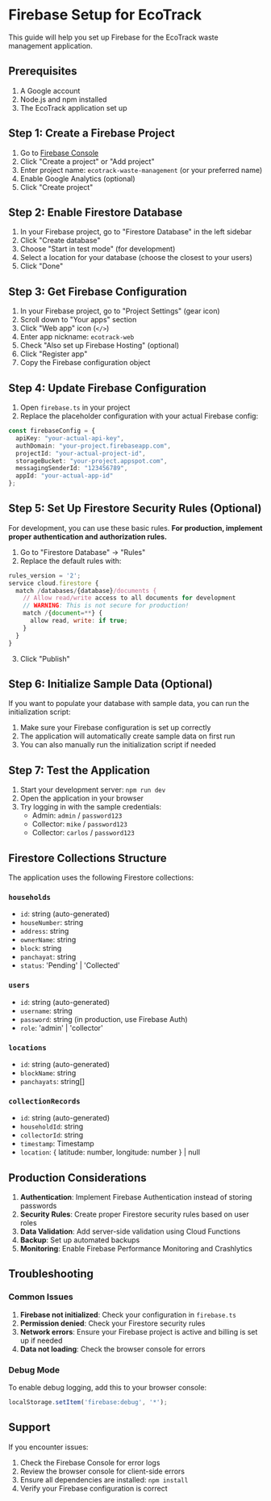 # Firebase Setup for EcoTrack

This guide will help you set up Firebase for the EcoTrack waste management application.

## Prerequisites

1. A Google account
2. Node.js and npm installed
3. The EcoTrack application set up

## Step 1: Create a Firebase Project

1. Go to [Firebase Console](https://console.firebase.google.com/)
2. Click "Create a project" or "Add project"
3. Enter project name: `ecotrack-waste-management` (or your preferred name)
4. Enable Google Analytics (optional)
5. Click "Create project"

## Step 2: Enable Firestore Database

1. In your Firebase project, go to "Firestore Database" in the left sidebar
2. Click "Create database"
3. Choose "Start in test mode" (for development)
4. Select a location for your database (choose the closest to your users)
5. Click "Done"

## Step 3: Get Firebase Configuration

1. In your Firebase project, go to "Project Settings" (gear icon)
2. Scroll down to "Your apps" section
3. Click "Web app" icon (`</>`)
4. Enter app nickname: `ecotrack-web`
5. Check "Also set up Firebase Hosting" (optional)
6. Click "Register app"
7. Copy the Firebase configuration object

## Step 4: Update Firebase Configuration

1. Open `firebase.ts` in your project
2. Replace the placeholder configuration with your actual Firebase config:

```typescript
const firebaseConfig = {
  apiKey: "your-actual-api-key",
  authDomain: "your-project.firebaseapp.com",
  projectId: "your-actual-project-id",
  storageBucket: "your-project.appspot.com",
  messagingSenderId: "123456789",
  appId: "your-actual-app-id"
};
```

## Step 5: Set Up Firestore Security Rules (Optional)

For development, you can use these basic rules. **For production, implement proper authentication and authorization rules.**

1. Go to "Firestore Database" → "Rules"
2. Replace the default rules with:

```javascript
rules_version = '2';
service cloud.firestore {
  match /databases/{database}/documents {
    // Allow read/write access to all documents for development
    // WARNING: This is not secure for production!
    match /{document=**} {
      allow read, write: if true;
    }
  }
}
```

3. Click "Publish"

## Step 6: Initialize Sample Data (Optional)

If you want to populate your database with sample data, you can run the initialization script:

1. Make sure your Firebase configuration is set up correctly
2. The application will automatically create sample data on first run
3. You can also manually run the initialization script if needed

## Step 7: Test the Application

1. Start your development server: `npm run dev`
2. Open the application in your browser
3. Try logging in with the sample credentials:
   - Admin: `admin` / `password123`
   - Collector: `mike` / `password123`
   - Collector: `carlos` / `password123`

## Firestore Collections Structure

The application uses the following Firestore collections:

### `households`
- `id`: string (auto-generated)
- `houseNumber`: string
- `address`: string
- `ownerName`: string
- `block`: string
- `panchayat`: string
- `status`: 'Pending' | 'Collected'

### `users`
- `id`: string (auto-generated)
- `username`: string
- `password`: string (in production, use Firebase Auth)
- `role`: 'admin' | 'collector'

### `locations`
- `id`: string (auto-generated)
- `blockName`: string
- `panchayats`: string[]

### `collectionRecords`
- `id`: string (auto-generated)
- `householdId`: string
- `collectorId`: string
- `timestamp`: Timestamp
- `location`: { latitude: number, longitude: number } | null

## Production Considerations

1. **Authentication**: Implement Firebase Authentication instead of storing passwords
2. **Security Rules**: Create proper Firestore security rules based on user roles
3. **Data Validation**: Add server-side validation using Cloud Functions
4. **Backup**: Set up automated backups
5. **Monitoring**: Enable Firebase Performance Monitoring and Crashlytics

## Troubleshooting

### Common Issues

1. **Firebase not initialized**: Check your configuration in `firebase.ts`
2. **Permission denied**: Check your Firestore security rules
3. **Network errors**: Ensure your Firebase project is active and billing is set up if needed
4. **Data not loading**: Check the browser console for errors

### Debug Mode

To enable debug logging, add this to your browser console:
```javascript
localStorage.setItem('firebase:debug', '*');
```

## Support

If you encounter issues:
1. Check the Firebase Console for error logs
2. Review the browser console for client-side errors
3. Ensure all dependencies are installed: `npm install`
4. Verify your Firebase configuration is correct

